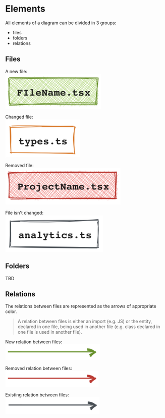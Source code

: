 # Elements

All elements of a diagram can be divided in 3 groups:
- files
- folders
- relations

## Files

A new file:  
![added file](_media/elements/added_file.png ':size=150')

Changed file:  
![changed file](_media/elements/changed_file.png ':size=150')

Removed file:  
![removed file](_media/elements/removed_file.png ':size=150')

File isn't changed:  
![non-changed file](_media/elements/existing_file.png ':size=150')

## Folders

TBD

## Relations

The relations between files are represented as the arrows of appropriate color.

> A relation between files is either an import (e.g. JS) or the entity, declared in one file, being used in another file 
(e.g. class declared in one file is used in another file).  

New relation between files:  
![new relation](_media/elements/added_relation.png ':size=150')

Removed relation between files:  
![removed relation](_media/elements/removed_relation.png ':size=150')

Existing relation between files:  
![existing relation](_media/elements/existing_relation.png ':size=150')
